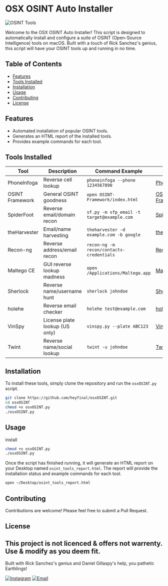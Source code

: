 
# OSX OSINT Auto Installer

![OSINT Tools](https://img.shields.io/badge/OSINT-Tools-green)

Welcome to the OSX OSINT Auto Installer! This script is designed to automatically install and configure a suite of OSINT (Open-Source Intelligence) tools on macOS. Built with a touch of Rick Sanchez's genius, this script will have your OSINT tools up and running in no time.

## Table of Contents
- [Features](#features)
- [Tools Installed](#tools-installed)
- [Installation](#installation)
- [Usage](#usage)
- [Contributing](#contributing)
- [License](#license)

## Features
- Automated installation of popular OSINT tools.
- Generates an HTML report of the installed tools.
- Provides example commands for each tool.

## Tools Installed

| Tool            | Description                      | Command Example                           | Source                                          |
|-----------------|----------------------------------|-------------------------------------------|-------------------------------------------------|
| PhoneInfoga     | Reverse cell lookup              | `phoneinfoga --phone 1234567890`          | [PhoneInfoga](https://github.com/sundowndev/phoneinfoga) 
| OSINT Framework | General OSINT goodness           | `open OSINT-Framework/index.html`         | [OSINT Framework](https://github.com/lockfale/OSINT-Framework) 
| SpiderFoot      | Reverse email/domain recon       | `sf.py -m sfp_email -t target@example.com`| [SpiderFoot](https://github.com/smicallef/spiderfoot) 
| theHarvester    | Email/name harvesting            | `theharvester -d example.com -b google`   | [theHarvester](https://github.com/laramies/theHarvester) 
| Recon-ng        | Reverse address/email recon      | `recon-ng -m recon/contacts-credentials`  | [Recon-ng](https://github.com/lanmaster53/recon-ng) 
| Maltego CE      | GUI reverse lookup madness       | `open /Applications/Maltego.app`          | [Maltego](https://www.maltego.com/downloads/)    
| Sherlock        | Reverse name/username hunt       | `sherlock johndoe`                        | [Sherlock](https://github.com/sherlock-project/sherlock) 
| holehe          | Reverse email checker            | `holehe test@example.com`                 | [holehe](https://github.com/megadose/holehe)     
| VinSpy          | License plate lookup (US only)   | `vinspy.py --plate ABC123`                | [VinSpy](https://github.com/vinspy/vinspy)       
| Twint           | Reverse name/social lookup       | `twint -u johndoe`                        | [Twint](https://github.com/twintproject/twint)   

## Installation

To install these tools, simply clone the repository and run the `osxOSINT.py` script.

```bash
git clone https://github.com/heyfinal/osxOSINT.git
cd osxOSINT
chmod +x osxOSINT.py
./osxOSINT.py
```

## Usage

 install
 ```bash
chmod +x osxOSINT.py
./osxOSINT.py
```

Once the script has finished running, it will generate an HTML report on your Desktop named `osint_tools_report.html`. The report will provide the installation status and example commands for each tool.


```bash
open ~/Desktop/osint_tools_report.html
```

## Contributing

Contributions are welcome! Please feel free to submit a Pull Request.

## License

**This project is not licenced & offers not warrenty. Use & modify as you deem fit.**
---

Built with Rick Sanchez's genius and Daniel Gillaspy's help, you pathetic Earthlings!


[![Instagram](https://img.shields.io/badge/Instagram-%23E4405F.svg?style=for-the-badge&logo=instagram&logoColor=white)](https://www.instagram.com/danielgillaspy?igsh=MWRjeXJnOXo5aXhkYg%3D%3D&utm_source=qr)
[![Email](https://img.shields.io/badge/Email-daniel@gillaspy.me-blue?style=for-the-badge&logo=gmail&logoColor=white)](mailto:daniel@gillaspy.me)
